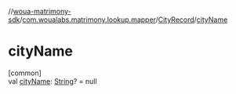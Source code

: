 //[woua-matrimony-sdk](../../../index.md)/[com.woualabs.matrimony.lookup.mapper](../index.md)/[CityRecord](index.md)/[cityName](city-name.md)

# cityName

[common]\
val [cityName](city-name.md): [String](https://kotlinlang.org/api/latest/jvm/stdlib/kotlin/-string/index.html)? = null

